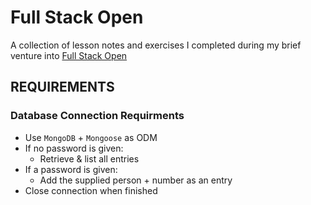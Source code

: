 # Full Stack Open

A collection of lesson notes and exercises I completed during my brief venture into [Full Stack Open](https://fullstackopen.com/)

## REQUIREMENTS

### Database Connection Requirments

- Use `MongoDB` + `Mongoose` as ODM
- If no password is given:
  - Retrieve & list all entries
- If a password is given:
  - Add the supplied person + number as an entry
- Close connection when finished